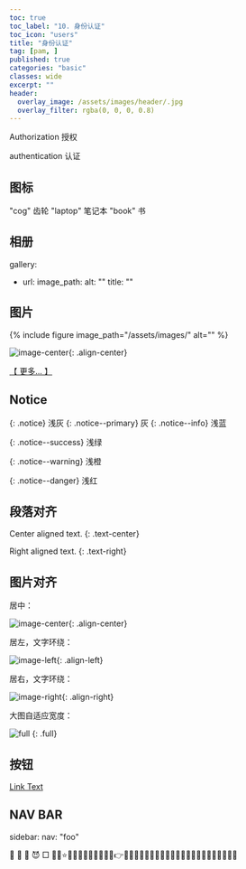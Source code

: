 ```yaml
---
toc: true
toc_label: "10. 身份认证"
toc_icon: "users"
title: "身份认证"
tag: [pam, ]
published: true
categories: "basic"
classes: wide
excerpt: ""
header:
  overlay_image: /assets/images/header/.jpg
  overlay_filter: rgba(0, 0, 0, 0.8)
---
```


Authorization 授权

authentication 认证

## 图标

"cog"		齿轮
"laptop"	笔记本
"book"		书


## 相册

gallery:
  - url:
    image_path:
    alt: ""
    title: ""


## 图片

{% include figure image_path="/assets/images/" alt="" %}

![image-center](/assets/images/){: .align-center}

[【 更多... 】](/handbook/handbook-/#)

## Notice


{: .notice}          				浅灰
{: .notice--primary}            	灰
{: .notice--info}             		浅蓝

{: .notice--success}              	浅绿

{: .notice--warning}            	浅橙

{: .notice--danger}         		浅红



## 段落对齐

Center aligned text.
{: .text-center}


Right aligned text.
{: .text-right}


## 图片对齐

居中：

![image-center](/assets/images/300.jpg){: .align-center}


居左，文字环绕：

![image-left](/assets/images/200.jpg){: .align-left}


居右，文字环绕：

![image-right](/assets/images/100.jpg){: .align-right}


大图自适应宽度：

![full](/assets/images/filename.jpg)
{: .full}



## 按钮

<a href="#" class="btn btn--primary">Link Text</a>



## NAV BAR

sidebar:
  nav: "foo"




🚩
📕
🍎
😈
□
🎸🎸⭐🌟🌠🔯🌈🌅🌄🉐😎😈👉👀💚💦💨💧💪💩💫💬😀😁😊😍😇😏🍎🍺🍻🍬🍨🍦🍧

